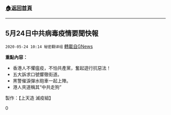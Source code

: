 ###  [:house:返回首頁](https://github.com/ourhimalayas/txt)
---

## 5月24日中共病毒疫情要聞快報
`2020-05-24 10:14 秘密翻译组` [轉載自GNews](https://gnews.org/zh-hant/211416/)

**重點內容：**

- 香港人不懼瘟疫，不怕共產黨，奮起遊行抗惡法！
- 五大訴求口號響徹街道。
- 黑警催淚彈水砲車一起上陣。
- 港人夾道稱其“中共走狗”




製作：【上天造 滅疫組】

0
